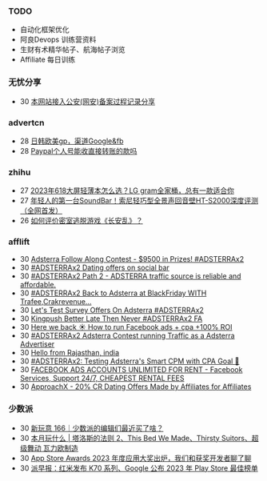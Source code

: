 ### TODO
-  自动化框架优化
-  阿良Devops 训练营资料
-  生财有术精华帖子、航海帖子浏览
-  Affiliate 每日训练

### 无忧分享
<!-- ruyo:START -->
-  30 [本网站接入公安&lpar;网安&rpar;备案过程记录分享](https://51.ruyo.net/18549.html)<!-- ruyo:END -->

### advertcn
<!-- advertcn:START -->
-  28 [日韩欧美gp，渠道Google&amp;fb](https://www.advertcn.com/forum.php?mod=viewthread&tid=113103)
-  28 [Paypal个人号能收直接转账的款吗](https://www.advertcn.com/forum.php?mod=viewthread&tid=113102)<!-- advertcn:END -->

### zhihu
<!-- zhihu:START -->
-  27 [2023年618大屏轻薄本怎么选？LG gram全家桶，总有一款适合你](http://zhuanlan.zhihu.com/p/632641888?utm_campaign=rss&utm_medium=rss&utm_source=rss&utm_content=title)
-  27 [年轻人的第一台SoundBar！索尼轻巧型全景声回音壁HT-S2000深度评测（全网首发）](http://zhuanlan.zhihu.com/p/630990296?utm_campaign=rss&utm_medium=rss&utm_source=rss&utm_content=title)
-  26 [如何评价密室逃脱游戏《长安乱》？](http://www.zhihu.com/question/563950552/answer/3045961312?utm_campaign=rss&utm_medium=rss&utm_source=rss&utm_content=title)<!-- zhihu:END -->

### afflift
<!-- afflift:START -->
-  30 [Adsterra Follow Along Contest - $9500 in Prizes! #ADSTERRAx2](https://afflift.com/f/threads/adsterra-follow-along-contest-9500-in-prizes-adsterrax2.11948/)
-  30 [#ADSTERRAx2 Dating offers on social bar](https://afflift.com/f/threads/adsterrax2-dating-offers-on-social-bar.12152/)
-  30 [#ADSTERRAx2 Path 2 - ADSTERRA traffic source is reliable and affordable.](https://afflift.com/f/threads/adsterrax2-path-2-adsterra-traffic-source-is-reliable-and-affordable.11986/)
-  30 [#ADSTERRAx2 Back to Adsterra at BlackFriday WITH Trafee,Crakrevenue...](https://afflift.com/f/threads/adsterrax2-back-to-adsterra-at-blackfriday-with-trafee-crakrevenue.12115/)
-  30 [Let&#39;s Test Survey Offers On Adsterra #ADSTERRAx2](https://afflift.com/f/threads/lets-test-survey-offers-on-adsterra-adsterrax2.12151/)
-  30 [Kingpush Better Late Then Never #ADSTERRAx2 FA](https://afflift.com/f/threads/kingpush-better-late-then-never-adsterrax2-fa.12150/)
-  30 [Here we back ☀️ How to run Facebook ads + cpa +100% ROI](https://afflift.com/f/threads/here-we-back-%E2%98%80%EF%B8%8F-how-to-run-facebook-ads-cpa-100-roi.12146/)
-  30 [#ADSTERRAx2 Adsterra Contest running Traffic as a Adsterra Advertiser](https://afflift.com/f/threads/adsterrax2-adsterra-contest-running-traffic-as-a-adsterra-advertiser.12135/)
-  30 [Hello from Rajasthan, india](https://afflift.com/f/threads/hello-from-rajasthan-india.12108/)
-  30 [#ADSTERRAx2: Testing Adsterra&#39;s Smart CPM with CPA Goal 🚀](https://afflift.com/f/threads/adsterrax2-testing-adsterras-smart-cpm-with-cpa-goal-%F0%9F%9A%80.12059/)
-  30 [FACEBOOK ADS ACCOUNTS UNLIMITED FOR RENT - Facebook Services, Support 24/7, CHEAPEST RENTAL FEES](https://afflift.com/f/threads/facebook-ads-accounts-unlimited-for-rent-facebook-services-support-24-7-cheapest-rental-fees.12149/)
-  30 [ApproachX - 20% CR Dating Offers Made by Affiliates for Affiliates](https://afflift.com/f/threads/approachx-20-cr-dating-offers-made-by-affiliates-for-affiliates.9381/)<!-- afflift:END -->

### 少数派
<!-- sspai:START -->
-  30 [新玩意 166｜少数派的编辑们最近买了啥？](https://sspai.com/post/84740)
-  30 [本月玩什么 | 塔洛斯的法则 2、This Bed We Made、Thirsty Suitors、超级舞动 瓦力欧制造](https://sspai.com/post/84726)
-  30 [App Store Awards 2023 年度应用大奖出炉，我们和获奖开发者聊了聊](https://sspai.com/post/84738)
-  30 [派早报：红米发布 K70 系列、Google 公布 2023 年 Play Store 最佳榜单](https://sspai.com/post/84727)<!-- sspai:END -->
